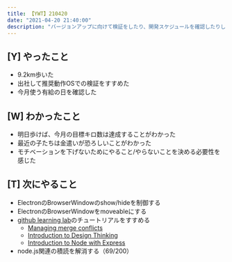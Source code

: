 ```yaml
---
title: 【YWT】210420
date: "2021-04-20 21:40:00"
description: "バージョンアップに向けて検証をしたり、開発スケジュールを確認したりした"
---
```


## [Y] やったこと

- 9.2km歩いた
- 出社して推奨動作OSでの検証をすすめた
- 今月使う有給の日を確認した

## [W] わかったこと

- 明日歩けば、今月の目標キロ数は達成することがわかった
- 最近の子たちは金遣いが恐ろしいことがわかった
- モチベーションを下げないためにやること/やらないことを決める必要性を感じた

## [T] 次にやること

- ElectronのBrowserWindowのshow/hideを制御する
- ElectronのBrowserWindowをmoveableにする
- [github learning lab](https://lab.github.com/githubtraining)のチュートリアルをすすめる
  - [Managing merge conflicts](https://lab.github.com/githubtraining/managing-merge-conflicts)
  - [Introduction to Design Thinking](https://lab.github.com/githubtraining/introduction-to-design-thinking)
  - [Introduction to Node with Express](https://lab.github.com/everydeveloper/introduction-to-node-with-express)
- node.js関連の積読を解消する（69/200）

<!-- https://twitter.com/camomile_cafe/status/1384489182811148289?s=20 -->
